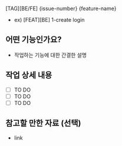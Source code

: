 [TAG][BE/FE] {issue-number} {feature-name}

- ex) [FEAT][BE] 1-create login

## 어떤 기능인가요?

- 작업하는 기능에 대한 간결한 설명

## 작업 상세 내용

- [ ] TO DO
- [ ] TO DO
- [ ] TO DO

## 참고할 만한 자료 (선택)

- link
